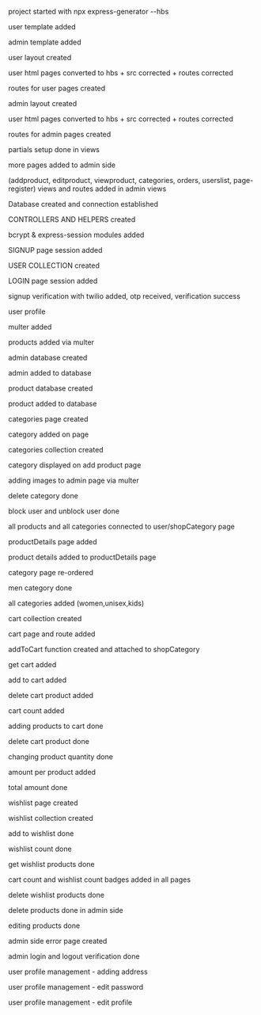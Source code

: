 project started with npx express-generator --hbs

user template added

admin template added

user layout created

user html pages converted to hbs + src corrected + routes corrected

routes for user pages created

admin layout created

user html pages converted to hbs + src corrected + routes corrected

routes for admin pages created

partials setup done in views

more pages added to admin side

(addproduct, editproduct, viewproduct, categories, orders, userslist, page-register)  views and routes added in admin views

Database created and connection established

CONTROLLERS AND HELPERS created 

bcrypt & express-session modules added

SIGNUP page session added 

USER COLLECTION created

LOGIN page session added 

signup verification with twilio added, otp received, verification success

user profile

multer added

products added via multer

admin database created

admin added to database

product database created

product added to database

categories page created

category added on page

categories collection created

category displayed on add product page

adding images to admin page via multer

delete category done

block user and unblock user done

all products and all categories connected to user/shopCategory page 

productDetails page added

product details added to productDetails page

category page re-ordered

men category done

all categories added (women,unisex,kids)

cart collection created

cart page and route added

addToCart function created and attached to shopCategory 

get cart added 
 
add to cart added

delete cart product added

cart count added

adding products to cart done

delete cart product done

changing product quantity done

amount per product added

total amount done

wishlist page created

wishlist collection created

add to wishlist done

wishlist count done

get wishlist products done

cart count and wishlist count badges added in all pages

delete wishlist products done

delete products done in admin side

editing products done

admin side error page created

admin login and logout verification done

user profile management - adding address

user profile management - edit password 

user profile management - edit profile




















   













